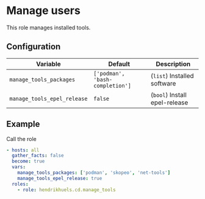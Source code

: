 # Manage users

This role manages installed tools.

## Configuration

Variable                     | Default       | Description
---                          | ---           | ---
`manage_tools_packages`      | `['podman', 'bash-completion']`  | (`list`) Installed software
`manage_tools_epel_release`  | `false`        | (`bool`) Install epel-release


## Example

Call the role
```yaml
- hosts: all
  gather_facts: false
  become: true
  vars:
    manage_tools_packages: ['podman', 'skopeo', 'net-tools']
    manage_tools_epel_release: true
  roles:
    - role: hendrikhuels.cd.manage_tools
```

